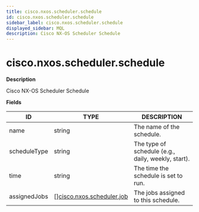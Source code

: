```yaml
---
title: cisco.nxos.scheduler.schedule
id: cisco.nxos.scheduler.schedule
sidebar_label: cisco.nxos.scheduler.schedule
displayed_sidebar: MQL
description: Cisco NX-OS Scheduler Schedule
---
```


# cisco.nxos.scheduler.schedule

**Description**

Cisco NX-OS Scheduler Schedule

**Fields**

| ID           | TYPE                                                              | DESCRIPTION                                        |
| ------------ | ----------------------------------------------------------------- | -------------------------------------------------- |
| name         | string                                                            | The name of the schedule.                          |
| scheduleType | string                                                            | The type of schedule (e.g., daily, weekly, start). |
| time         | string                                                            | The time the schedule is set to run.               |
| assignedJobs | &#91;&#93;[cisco.nxos.scheduler.job](cisco.nxos.scheduler.job.md) | The jobs assigned to this schedule.                |
